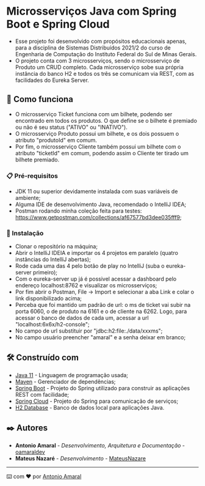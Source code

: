 # Microsserviços Java com Spring Boot e Spring Cloud

- Esse projeto foi desenvolvido com propósitos educacionais apenas, para a disciplina de Sistemas Distribuídos 2021/2 do curso de Engenharia de Computação do Instituto Federal do Sul de Minas Gerais.
- O projeto conta com 3 microsserviços, sendo o microsserviço de Produto um CRUD completo. Cada microsserviço sobe sua própria instância do banco H2 e todos os três se comunicam via REST, com as facilidades do Eureka Server.

## 🚀 Como funciona

- O microsserviço Ticket funciona com um bilhete, podendo ser encontrado em todos os produtos. O que define se o bilhete é premiado ou não é seu status ("ATIVO" ou "INATIVO").
- O microsserviço Produto possui um bilhete, e os dois possuem o atributo "produtoId" em comum.
- Por fim, o microsserviço Cliente também possui um bilhete com o atributo "ticketId" em comum, podendo assim o Cliente ter tirado um bilhete premiado.

### 📋 Pré-requisitos

- JDK 11 ou superior devidamente instalada com suas variáveis de ambiente;
- Alguma IDE de desenvolvimento Java, recomendado o IntelliJ IDEA;
- Postman rodando minha coleção feita para testes: https://www.getpostman.com/collections/af67577bd3dee035fff9;

### 🔧 Instalação

- Clonar o repositório na máquina;
- Abrir o IntelliJ IDEIA e importar os 4 projetos em paralelo (quatro instâncias do IntelliJ abertas);
- Rode cada uma das 4 pelo botão de play no IntelliJ (suba o eureka-server primeiro);
- Com o eureka-server up já é possivel acessar a dashboard pelo endereço localhost:8762 e visualizar os microsserviços;
- Por fim abrir o Postman, File -> Import e selecionar a aba Link e colar o link disponibilizado acima; 
- Perceba que foi mantido um padrão de url: o ms de ticket vai subir na porta 6060, o de produto na 6161 e o de cliente na 6262. Logo, para acessar o banco de dados de cada um, acessar a url "localhost:6x6x/h2-console";
- No campo de url substituir por "jdbc:h2:file:./data/xxxms";
- No campo usuário preencher "amaral" e a senha deixar em branco;

## 🛠️ Construído com

* [Java 11](https://dev.java/) - Linguagem de programação usada;
* [Maven](https://maven.apache.org/) - Gerenciador de dependências;
* [Spring Boot](https://spring.io/projects/spring-boot) - Projeto do Spring utilizado para construir as aplicações REST com facilidade;
* [Spring Cloud](https://spring.io/projects/spring-cloud) - Projeto do Spring para comunicação de serviços;
* [H2 Database](https://www.h2database.com/html/main.html) - Banco de dados local para aplicações Java.

## ✒️ Autores

* **Antonio Amaral** - *Desenvolvimento, Arquitetura e Documentação* - [oamaraldev](https://github.com/oamaraldev)
* **Mateus Nazaré** - *Desenvolvimento* - [MateusNazare](https://github.com/MateusNazare)

---
⌨️ com ❤️ por [Antonio Amaral](https://github.com/oamaraldev)
